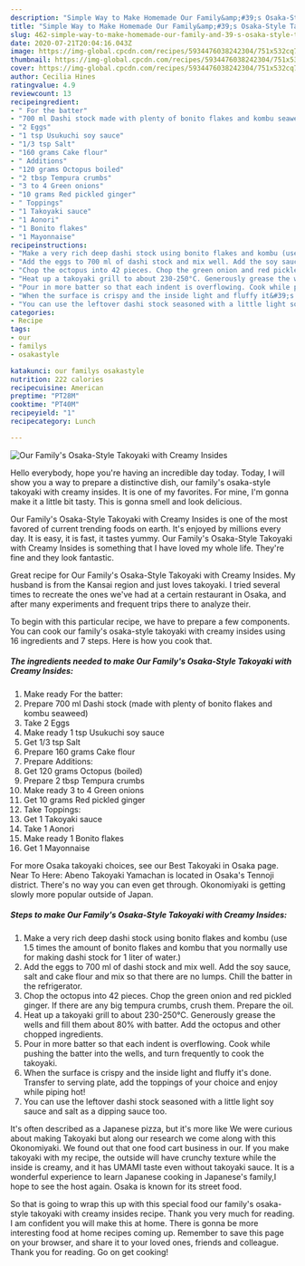 ```yaml
---
description: "Simple Way to Make Homemade Our Family&amp;#39;s Osaka-Style Takoyaki with Creamy Insides"
title: "Simple Way to Make Homemade Our Family&amp;#39;s Osaka-Style Takoyaki with Creamy Insides"
slug: 462-simple-way-to-make-homemade-our-family-and-39-s-osaka-style-takoyaki-with-creamy-insides
date: 2020-07-21T20:04:16.043Z
image: https://img-global.cpcdn.com/recipes/5934476038242304/751x532cq70/our-familys-osaka-style-takoyaki-with-creamy-insides-recipe-main-photo.jpg
thumbnail: https://img-global.cpcdn.com/recipes/5934476038242304/751x532cq70/our-familys-osaka-style-takoyaki-with-creamy-insides-recipe-main-photo.jpg
cover: https://img-global.cpcdn.com/recipes/5934476038242304/751x532cq70/our-familys-osaka-style-takoyaki-with-creamy-insides-recipe-main-photo.jpg
author: Cecilia Hines
ratingvalue: 4.9
reviewcount: 13
recipeingredient:
- " For the batter"
- "700 ml Dashi stock made with plenty of bonito flakes and kombu seaweed"
- "2 Eggs"
- "1 tsp Usukuchi soy sauce"
- "1/3 tsp Salt"
- "160 grams Cake flour"
- " Additions"
- "120 grams Octopus boiled"
- "2 tbsp Tempura crumbs"
- "3 to 4 Green onions"
- "10 grams Red pickled ginger"
- " Toppings"
- "1 Takoyaki sauce"
- "1 Aonori"
- "1 Bonito flakes"
- "1 Mayonnaise"
recipeinstructions:
- "Make a very rich deep dashi stock using bonito flakes and kombu (use 1.5 times the amount of bonito flakes and kombu that you normally use for making dashi stock for 1 liter of water.)"
- "Add the eggs to 700 ml of dashi stock and mix well. Add the soy sauce, salt and cake flour and mix so that there are no lumps. Chill the batter in the refrigerator."
- "Chop the octopus into 42 pieces. Chop the green onion and red pickled ginger. If there are any big tempura crumbs, crush them. Prepare the oil."
- "Heat up a takoyaki grill to about 230-250°C. Generously grease the wells and fill them about 80% with batter. Add the octopus and other chopped ingredients."
- "Pour in more batter so that each indent is overflowing. Cook while pushing the batter into the wells, and turn frequently to cook the takoyaki."
- "When the surface is crispy and the inside light and fluffy it&#39;s done. Transfer to serving plate, add the toppings of your choice and enjoy while piping hot!"
- "You can use the leftover dashi stock seasoned with a little light soy sauce and salt as a dipping sauce too."
categories:
- Recipe
tags:
- our
- familys
- osakastyle

katakunci: our familys osakastyle 
nutrition: 222 calories
recipecuisine: American
preptime: "PT28M"
cooktime: "PT40M"
recipeyield: "1"
recipecategory: Lunch

---
```



![Our Family&#39;s Osaka-Style Takoyaki with Creamy Insides](https://img-global.cpcdn.com/recipes/5934476038242304/751x532cq70/our-familys-osaka-style-takoyaki-with-creamy-insides-recipe-main-photo.jpg)

Hello everybody, hope you're having an incredible day today. Today, I will show you a way to prepare a distinctive dish, our family&#39;s osaka-style takoyaki with creamy insides. It is one of my favorites. For mine, I'm gonna make it a little bit tasty. This is gonna smell and look delicious.

Our Family&#39;s Osaka-Style Takoyaki with Creamy Insides is one of the most favored of current trending foods on earth. It's enjoyed by millions every day. It is easy, it is fast, it tastes yummy. Our Family&#39;s Osaka-Style Takoyaki with Creamy Insides is something that I have loved my whole life. They're fine and they look fantastic.

Great recipe for Our Family&#39;s Osaka-Style Takoyaki with Creamy Insides. My husband is from the Kansai region and just loves takoyaki. I tried several times to recreate the ones we&#39;ve had at a certain restaurant in Osaka, and after many experiments and frequent trips there to analyze their.


To begin with this particular recipe, we have to prepare a few components. You can cook our family&#39;s osaka-style takoyaki with creamy insides using 16 ingredients and 7 steps. Here is how you cook that.

<!--inarticleads1-->

##### The ingredients needed to make Our Family&#39;s Osaka-Style Takoyaki with Creamy Insides:

1. Make ready  For the batter:
1. Prepare 700 ml Dashi stock (made with plenty of bonito flakes and kombu seaweed)
1. Take 2 Eggs
1. Make ready 1 tsp Usukuchi soy sauce
1. Get 1/3 tsp Salt
1. Prepare 160 grams Cake flour
1. Prepare  Additions:
1. Get 120 grams Octopus (boiled)
1. Prepare 2 tbsp Tempura crumbs
1. Make ready 3 to 4 Green onions
1. Get 10 grams Red pickled ginger
1. Take  Toppings:
1. Get 1 Takoyaki sauce
1. Take 1 Aonori
1. Make ready 1 Bonito flakes
1. Get 1 Mayonnaise


For more Osaka takoyaki choices, see our Best Takoyaki in Osaka page. Near To Here: Abeno Takoyaki Yamachan is located in Osaka&#39;s Tennoji district. There&#39;s no way you can even get through. Okonomiyaki is getting slowly more popular outside of Japan. 

<!--inarticleads2-->

##### Steps to make Our Family&#39;s Osaka-Style Takoyaki with Creamy Insides:

1. Make a very rich deep dashi stock using bonito flakes and kombu (use 1.5 times the amount of bonito flakes and kombu that you normally use for making dashi stock for 1 liter of water.)
1. Add the eggs to 700 ml of dashi stock and mix well. Add the soy sauce, salt and cake flour and mix so that there are no lumps. Chill the batter in the refrigerator.
1. Chop the octopus into 42 pieces. Chop the green onion and red pickled ginger. If there are any big tempura crumbs, crush them. Prepare the oil.
1. Heat up a takoyaki grill to about 230-250°C. Generously grease the wells and fill them about 80% with batter. Add the octopus and other chopped ingredients.
1. Pour in more batter so that each indent is overflowing. Cook while pushing the batter into the wells, and turn frequently to cook the takoyaki.
1. When the surface is crispy and the inside light and fluffy it&#39;s done. Transfer to serving plate, add the toppings of your choice and enjoy while piping hot!
1. You can use the leftover dashi stock seasoned with a little light soy sauce and salt as a dipping sauce too.


It&#39;s often described as a Japanese pizza, but it&#39;s more like We were curious about making Takoyaki but along our research we come along with this Okonomiyaki. We found out that one food cart business in our. If you make takoyaki with my recipe, the outside will have crunchy texture while the inside is creamy, and it has UMAMI taste even without takoyaki sauce. It is a wonderful experience to learn Japanese cooking in Japanese&#39;s family,I hope to see the host again. Osaka is known for its street food. 

So that is going to wrap this up with this special food our family&#39;s osaka-style takoyaki with creamy insides recipe. Thank you very much for reading. I am confident you will make this at home. There is gonna be more interesting food at home recipes coming up. Remember to save this page on your browser, and share it to your loved ones, friends and colleague. Thank you for reading. Go on get cooking!
